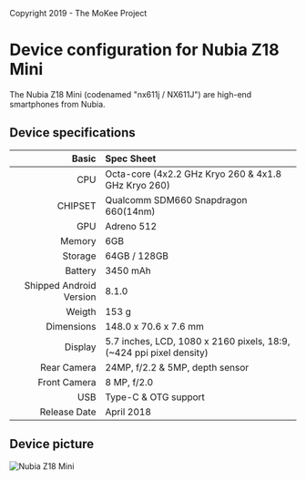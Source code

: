 Copyright 2019 - The MoKee Project

Device configuration for Nubia Z18 Mini
==============

The Nubia Z18 Mini (codenamed "nx611j / NX611J") are high-end smartphones from Nubia.

## Device specifications

Basic   | Spec Sheet
-------:|:-------------------------------------------------------------------------
CPU     | Octa-core (4x2.2 GHz Kryo 260 & 4x1.8 GHz Kryo 260)
CHIPSET | Qualcomm SDM660 Snapdragon 660(14nm)
GPU     | Adreno 512
Memory  | 6GB
Storage | 64GB / 128GB
Battery | 3450 mAh
Shipped Android Version | 8.1.0
Weigth | 153 g
Dimensions | 148.0 x 70.6 x 7.6 mm
Display | 5.7 inches, LCD, 1080 x 2160 pixels, 18:9, (~424 ppi pixel density)
Rear Camera  | 24MP, f/2.2 & 5MP, depth sensor
Front Camera | 8 MP, f/2.0
USB          | Type-C & OTG support
Release Date | April 2018

## Device picture

![Nubia Z18 Mini](https://fdn2.gsmarena.com/vv/pics/zte/zte-nubia-z18-mini-1.jpg "Nubia Z18 Mini")
